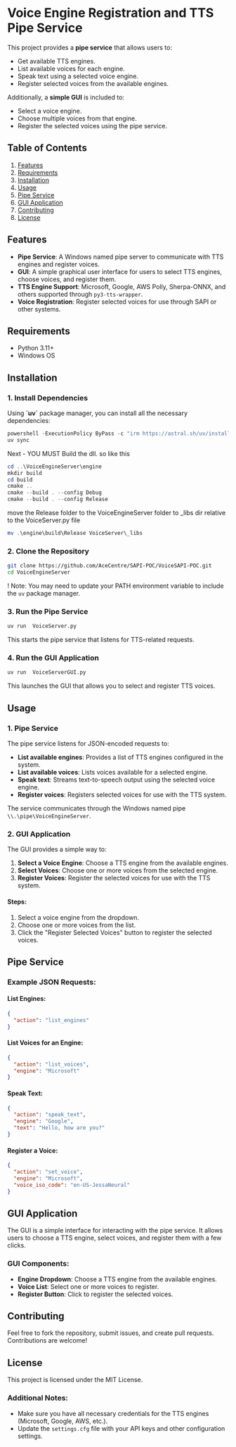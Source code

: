 
# Voice Engine Registration and TTS Pipe Service

This project provides a **pipe service** that allows users to:
- Get available TTS engines.
- List available voices for each engine.
- Speak text using a selected voice engine.
- Register selected voices from the available engines.

Additionally, a **simple GUI** is included to:
- Select a voice engine.
- Choose multiple voices from that engine.
- Register the selected voices using the pipe service.

## Table of Contents
1. [Features](#features)
2. [Requirements](#requirements)
3. [Installation](#installation)
4. [Usage](#usage)
5. [Pipe Service](#pipe-service)
6. [GUI Application](#gui-application)
7. [Contributing](#contributing)
8. [License](#license)

## Features

- **Pipe Service**: A Windows named pipe server to communicate with TTS engines and register voices.
- **GUI**: A simple graphical user interface for users to select TTS engines, choose voices, and register them.
- **TTS Engine Support**: Microsoft, Google, AWS Polly, Sherpa-ONNX, and others supported through `py3-tts-wrapper`.
- **Voice Registration**: Register selected voices for use through SAPI or other systems.

## Requirements

- Python 3.11+
- Windows OS

## Installation

### 1. Install Dependencies

Using **\`uv\`** package manager, you can install all the necessary dependencies:

```powershell
powershell -ExecutionPolicy ByPass -c "irm https://astral.sh/uv/install.ps1 | iex"
uv sync
```

Next - YOU MUST Build the dll. so like this
    
```powershell
cd ..\VoiceEngineServer\engine
mkdir build
cd build
cmake ..
cmake --build . --config Debug
cmake --build . --config Release
```

move the Release folder to the VoiceEngineServer folder to _libs dir relative to the VoiceServer.py file

```powershell
mv .\engine\build\Release VoiceServer\_libs
```


### 2. Clone the Repository

```bash
git clone https://github.com/AceCentre/SAPI-POC/VoiceSAPI-POC.git
cd VoiceEngineServer
```

! Note: You may need to update your PATH environment variable to include the `uv` package manager.

### 3. Run the Pipe Service

```bash
uv run  VoiceServer.py
```

This starts the pipe service that listens for TTS-related requests.

### 4. Run the GUI Application

```bash
uv run  VoiceServerGUI.py
```

This launches the GUI that allows you to select and register TTS voices.

## Usage

### 1. Pipe Service

The pipe service listens for JSON-encoded requests to:
- **List available engines**: Provides a list of TTS engines configured in the system.
- **List available voices**: Lists voices available for a selected engine.
- **Speak text**: Streams text-to-speech output using the selected voice engine.
- **Register voices**: Registers selected voices for use with the TTS system.

The service communicates through the Windows named pipe `\\.\pipe\VoiceEngineServer`.

### 2. GUI Application

The GUI provides a simple way to:
1. **Select a Voice Engine**: Choose a TTS engine from the available engines.
2. **Select Voices**: Choose one or more voices from the selected engine.
3. **Register Voices**: Register the selected voices for use with the TTS system.

#### Steps:
1. Select a voice engine from the dropdown.
2. Choose one or more voices from the list.
3. Click the "Register Selected Voices" button to register the selected voices.

## Pipe Service

### Example JSON Requests:

#### List Engines:

```json
{
  "action": "list_engines"
}
```

#### List Voices for an Engine:

```json
{
  "action": "list_voices",
  "engine": "Microsoft"
}
```

#### Speak Text:

```json
{
  "action": "speak_text",
  "engine": "Google",
  "text": "Hello, how are you?"
}
```

#### Register a Voice:

```json
{
  "action": "set_voice",
  "engine": "Microsoft",
  "voice_iso_code": "en-US-JessaNeural"
}
```

## GUI Application

The GUI is a simple interface for interacting with the pipe service. It allows users to choose a TTS engine, select voices, and register them with a few clicks.

### GUI Components:
- **Engine Dropdown**: Choose a TTS engine from the available engines.
- **Voice List**: Select one or more voices to register.
- **Register Button**: Click to register the selected voices.

## Contributing

Feel free to fork the repository, submit issues, and create pull requests. Contributions are welcome!

## License

This project is licensed under the MIT License.

### Additional Notes:
- Make sure you have all necessary credentials for the TTS engines (Microsoft, Google, AWS, etc.).
- Update the `settings.cfg` file with your API keys and other configuration settings.
